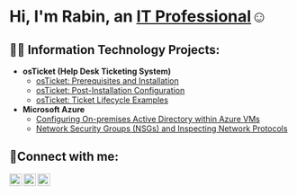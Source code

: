 <h1>Hi, I'm Rabin, an <a href="www.linkedin.com/in/rabin-thapa-238a8125b">IT Professional</a>☺</h1>

<h2>👨‍💻 Information Technology Projects:</h2>

- <b>osTicket (Help Desk Ticketing System)</b>
  - [osTicket: Prerequisites and Installation](https://github.com/rbnthp/osticket-prereqs)
  - [osTicket: Post-Installation Configuration](https://github.com/rbnthp/post-install-config)
  - [osTicket: Ticket Lifecycle Examples](https://github.com/rbnthp/ticket-lifecycle)
- <b>Microsoft Azure</b>
  - [Configuring On-premises Active Directory within Azure VMs](https://github.com/rbnthp/configure-ad)
  - [Network Security Groups (NSGs) and Inspecting Network Protocols](https://github.com/rbnthp/azure-network-protocols)

<h2>🤳Connect with me:</h2>

[<img align="left" alt="Rabin | Twitter" width="22px" src="https://cdn.jsdelivr.net/npm/simple-icons@v3/icons/twitter.svg" />][twitter]
[<img align="left" alt="Rabin | LinkedIn" width="22px" src="https://cdn.jsdelivr.net/npm/simple-icons@v3/icons/linkedin.svg" />][linkedin]
[<img align="left" alt="Rabin | Instagram" width="22px" src="https://cdn.jsdelivr.net/npm/simple-icons@v3/icons/instagram.svg" />][instagram]

[twitter]: https://twitter.com/Rabin
[instagram]: https://www.instagram.com/Rabin
[linkedin]: https://linkedin.com/in/Rabin

<!--
**rbnthp/rbnthp** is a ✨ _special_ ✨ repository because its `README.md` (this file) appears on your GitHub profile.

Here are some ideas to get you started:

- 🔭 I’m currently working on ...
- 🌱 I’m currently learning ...
- 👯 I’m looking to collaborate on ...
- 🤔 I’m looking for help with ...
- 💬 Ask me about ...
- 📫 How to reach me: ...
- 😄 Pronouns: ...
- ⚡ Fun fact: ...
-->

